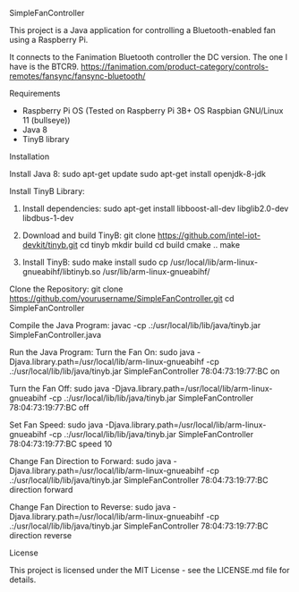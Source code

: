 SimpleFanController

This project is a Java application for controlling a Bluetooth-enabled fan using a Raspberry Pi.

It connects to the Fanimation Bluetooth controller the DC version.  The one I have is the BTCR9.
https://fanimation.com/product-category/controls-remotes/fansync/fansync-bluetooth/

Requirements

- Raspberry Pi OS (Tested on Raspberry Pi 3B+ OS Raspbian GNU/Linux 11 (bullseye))
- Java 8
- TinyB library

Installation

Install Java 8:
sudo apt-get update
sudo apt-get install openjdk-8-jdk

Install TinyB Library:
1. Install dependencies:
   sudo apt-get install libboost-all-dev libglib2.0-dev libdbus-1-dev

2. Download and build TinyB:
   git clone https://github.com/intel-iot-devkit/tinyb.git
   cd tinyb
   mkdir build
   cd build
   cmake ..
   make

3. Install TinyB:
   sudo make install
   sudo cp /usr/local/lib/arm-linux-gnueabihf/libtinyb.so /usr/lib/arm-linux-gnueabihf/

Clone the Repository:
git clone https://github.com/yourusername/SimpleFanController.git
cd SimpleFanController

Compile the Java Program:
javac -cp .:/usr/local/lib/lib/java/tinyb.jar SimpleFanController.java

Run the Java Program:
Turn the Fan On:
sudo java -Djava.library.path=/usr/local/lib/arm-linux-gnueabihf -cp .:/usr/local/lib/lib/java/tinyb.jar SimpleFanController 78:04:73:19:77:BC on

Turn the Fan Off:
sudo java -Djava.library.path=/usr/local/lib/arm-linux-gnueabihf -cp .:/usr/local/lib/lib/java/tinyb.jar SimpleFanController 78:04:73:19:77:BC off

Set Fan Speed:
sudo java -Djava.library.path=/usr/local/lib/arm-linux-gnueabihf -cp .:/usr/local/lib/lib/java/tinyb.jar SimpleFanController 78:04:73:19:77:BC speed 10

Change Fan Direction to Forward:
sudo java -Djava.library.path=/usr/local/lib/arm-linux-gnueabihf -cp .:/usr/local/lib/lib/java/tinyb.jar SimpleFanController 78:04:73:19:77:BC direction forward

Change Fan Direction to Reverse:
sudo java -Djava.library.path=/usr/local/lib/arm-linux-gnueabihf -cp .:/usr/local/lib/lib/java/tinyb.jar SimpleFanController 78:04:73:19:77:BC direction reverse

License

This project is licensed under the MIT License - see the LICENSE.md file for details.
